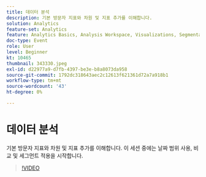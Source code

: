 ```yaml
---
title: 데이터 분석
description: 기본 방문자 지표와 차원 및 지표 추가를 이해합니다.
solution: Analytics
feature-set: Analytics
feature: Analytics Basics, Analysis Workspace, Visualizations, Segmentation, Metrics
doc-type: Event
role: User
level: Beginner
kt: 10465
thumbnail: 343330.jpeg
exl-id: d22977a9-d7fb-4397-be3e-b8a8073da958
source-git-commit: 1792dc318643aec2c12613f621361d72a7a918b1
workflow-type: tm+mt
source-wordcount: '43'
ht-degree: 0%

---
```


# 데이터 분석

기본 방문자 지표와 차원 및 지표 추가를 이해합니다. 이 세션 중에는 날짜 범위 사용, 비교 및 세그먼트 적용을 시작합니다.

>[!VIDEO](https://video.tv.adobe.com/v/343330/?quality=12&learn=on)
